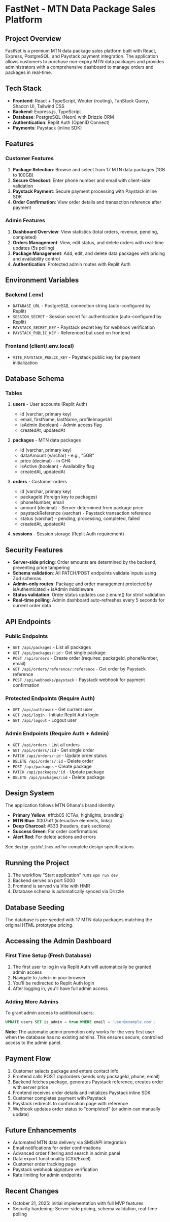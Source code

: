 # FastNet - MTN Data Package Sales Platform

## Project Overview
FastNet is a premium MTN data package sales platform built with React, Express, PostgreSQL, and Paystack payment integration. The application allows customers to purchase non-expiry MTN data packages and provides administrators with a comprehensive dashboard to manage orders and packages in real-time.

## Tech Stack
- **Frontend**: React + TypeScript, Wouter (routing), TanStack Query, Shadcn UI, Tailwind CSS
- **Backend**: Express.js, TypeScript
- **Database**: PostgreSQL (Neon) with Drizzle ORM
- **Authentication**: Replit Auth (OpenID Connect)
- **Payments**: Paystack (inline SDK)

## Features

### Customer Features
1. **Package Selection**: Browse and select from 17 MTN data packages (1GB to 100GB)
2. **Secure Checkout**: Enter phone number and email with client-side validation
3. **Paystack Payment**: Secure payment processing with Paystack inline SDK
4. **Order Confirmation**: View order details and transaction reference after payment

### Admin Features
1. **Dashboard Overview**: View statistics (total orders, revenue, pending, completed)
2. **Orders Management**: View, edit status, and delete orders with real-time updates (5s polling)
3. **Package Management**: Add, edit, and delete data packages with pricing and availability control
4. **Authentication**: Protected admin routes with Replit Auth

## Environment Variables

### Backend (.env)
- `DATABASE_URL` - PostgreSQL connection string (auto-configured by Replit)
- `SESSION_SECRET` - Session secret for authentication (auto-configured by Replit)
- `PAYSTACK_SECRET_KEY` - Paystack secret key for webhook verification
- `PAYSTACK_PUBLIC_KEY` - Referenced but used on frontend

### Frontend (client/.env.local)
- `VITE_PAYSTACK_PUBLIC_KEY` - Paystack public key for payment initialization

## Database Schema

### Tables
1. **users** - User accounts (Replit Auth)
   - id (varchar, primary key)
   - email, firstName, lastName, profileImageUrl
   - isAdmin (boolean) - Admin access flag
   - createdAt, updatedAt

2. **packages** - MTN data packages
   - id (varchar, primary key)
   - dataAmount (varchar) - e.g., "5GB"
   - price (decimal) - in GH¢
   - isActive (boolean) - Availability flag
   - createdAt, updatedAt

3. **orders** - Customer orders
   - id (varchar, primary key)
   - packageId (foreign key to packages)
   - phoneNumber, email
   - amount (decimal) - Server-determined from package price
   - paystackReference (varchar) - Paystack transaction reference
   - status (varchar) - pending, processing, completed, failed
   - createdAt, updatedAt

4. **sessions** - Session storage (Replit Auth requirement)

## Security Features
- **Server-side pricing**: Order amounts are determined by the backend, preventing price tampering
- **Schema validation**: All PATCH/POST endpoints validate inputs using Zod schemas
- **Admin-only routes**: Package and order management protected by isAuthenticated + isAdmin middleware
- **Status validation**: Order status updates use z.enum() for strict validation
- **Real-time polling**: Admin dashboard auto-refreshes every 5 seconds for current order data

## API Endpoints

### Public Endpoints
- `GET /api/packages` - List all packages
- `GET /api/packages/:id` - Get single package
- `POST /api/orders` - Create order (requires: packageId, phoneNumber, email)
- `GET /api/orders/reference/:reference` - Get order by Paystack reference
- `POST /api/webhooks/paystack` - Paystack webhook for payment confirmation

### Protected Endpoints (Require Auth)
- `GET /api/auth/user` - Get current user
- `GET /api/login` - Initiate Replit Auth login
- `GET /api/logout` - Logout user

### Admin Endpoints (Require Auth + Admin)
- `GET /api/orders` - List all orders
- `GET /api/orders/:id` - Get single order
- `PATCH /api/orders/:id` - Update order status
- `DELETE /api/orders/:id` - Delete order
- `POST /api/packages` - Create package
- `PATCH /api/packages/:id` - Update package
- `DELETE /api/packages/:id` - Delete package

## Design System
The application follows MTN Ghana's brand identity:
- **Primary Yellow**: #ffcb05 (CTAs, highlights, branding)
- **MTN Blue**: #007bff (interactive elements, links)
- **Deep Charcoal**: #333 (headers, dark sections)
- **Success Green**: For order confirmations
- **Alert Red**: For delete actions and errors

See `design_guidelines.md` for complete design specifications.

## Running the Project
1. The workflow "Start application" runs `npm run dev`
2. Backend serves on port 5000
3. Frontend is served via Vite with HMR
4. Database schema is automatically synced via Drizzle

## Database Seeding
The database is pre-seeded with 17 MTN data packages matching the original HTML prototype pricing.

## Accessing the Admin Dashboard

### First Time Setup (Fresh Database)
1. The first user to log in via Replit Auth will automatically be granted admin access
2. Navigate to `/admin` in your browser
3. You'll be redirected to Replit Auth login
4. After logging in, you'll have full admin access

### Adding More Admins
To grant admin access to additional users:
```sql
UPDATE users SET is_admin = true WHERE email = 'user@example.com';
```

**Note**: The automatic admin promotion only works for the very first user when the database has no existing admins. This ensures secure, controlled access to the admin panel.

## Payment Flow
1. Customer selects package and enters contact info
2. Frontend calls POST /api/orders (sends only packageId, phone, email)
3. Backend fetches package, generates Paystack reference, creates order with server price
4. Frontend receives order details and initializes Paystack inline SDK
5. Customer completes payment with Paystack
6. Paystack redirects to confirmation page with reference
7. Webhook updates order status to "completed" (or admin can manually update)

## Future Enhancements
- Automated MTN data delivery via SMS/API integration
- Email notifications for order confirmations
- Advanced order filtering and search in admin panel
- Data export functionality (CSV/Excel)
- Customer order tracking page
- Paystack webhook signature verification
- Rate limiting for admin endpoints

## Recent Changes
- October 21, 2025: Initial implementation with full MVP features
- Security hardening: Server-side pricing, schema validation, real-time polling
